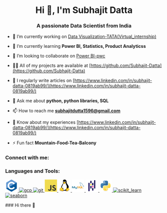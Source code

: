<h1 align="center">Hi 👋, I'm Subhajit Datta</h1>
<h3 align="center">A passionate Data Scientist from India</h3>

- 🔭 I’m currently working on [Data Visualization-TATA(Virtual_internship)](https://www.theforage.com/virtual-experience/MyXvBcppsW2FkNYCX/tata/data-visualisation-empowering-business-with-effective-insights/framing-the-business-scenario)

- 🌱 I’m currently learning **Power BI, Statistics, Product Analyticss**

- 👯 I’m looking to collaborate on [Power BI-pwc](https://www.theforage.com/modules/a87GpgE6tiku7q3gu/yE2iT2cbyhLwbcGqo)

- 👨‍💻 All of my projects are available at [https://github.com/Subhajit-Datta](https://github.com/Subhajit-Datta)

- 📝 I regularly write articles on [https://www.linkedin.com/in/subhajit-datta-0819ab99/](https://www.linkedin.com/in/subhajit-datta-0819ab99/)

- 💬 Ask me about **python, python libraries, SQL**

- 📫 How to reach me **subhajitdutta1596@gmail.com**

- 📄 Know about my experiences [https://www.linkedin.com/in/subhajit-datta-0819ab99/](https://www.linkedin.com/in/subhajit-datta-0819ab99/)

- ⚡ Fun fact **Mountain-Food-Tea-Balcony**

<h3 align="left">Connect with me:</h3>
<p align="left">
</p>

<h3 align="left">Languages and Tools:</h3>
<p align="left"> <a href="https://www.cprogramming.com/" target="_blank" rel="noreferrer"> <img src="https://raw.githubusercontent.com/devicons/devicon/master/icons/c/c-original.svg" alt="c" width="40" height="40"/> </a> <a href="https://cloud.google.com" target="_blank" rel="noreferrer"> <img src="https://www.vectorlogo.zone/logos/google_cloud/google_cloud-icon.svg" alt="gcp" width="40" height="40"/> </a> <a href="https://git-scm.com/" target="_blank" rel="noreferrer"> <img src="https://www.vectorlogo.zone/logos/git-scm/git-scm-icon.svg" alt="git" width="40" height="40"/> </a> <a href="https://developer.mozilla.org/en-US/docs/Web/JavaScript" target="_blank" rel="noreferrer"> <img src="https://raw.githubusercontent.com/devicons/devicon/master/icons/javascript/javascript-original.svg" alt="javascript" width="40" height="40"/> </a> <a href="https://www.linux.org/" target="_blank" rel="noreferrer"> <img src="https://raw.githubusercontent.com/devicons/devicon/master/icons/linux/linux-original.svg" alt="linux" width="40" height="40"/> </a> <a href="https://www.mysql.com/" target="_blank" rel="noreferrer"> <img src="https://raw.githubusercontent.com/devicons/devicon/master/icons/mysql/mysql-original-wordmark.svg" alt="mysql" width="40" height="40"/> </a> <a href="https://pandas.pydata.org/" target="_blank" rel="noreferrer"> <img src="https://raw.githubusercontent.com/devicons/devicon/2ae2a900d2f041da66e950e4d48052658d850630/icons/pandas/pandas-original.svg" alt="pandas" width="40" height="40"/> </a> <a href="https://www.python.org" target="_blank" rel="noreferrer"> <img src="https://raw.githubusercontent.com/devicons/devicon/master/icons/python/python-original.svg" alt="python" width="40" height="40"/> </a> <a href="https://scikit-learn.org/" target="_blank" rel="noreferrer"> <img src="https://upload.wikimedia.org/wikipedia/commons/0/05/Scikit_learn_logo_small.svg" alt="scikit_learn" width="40" height="40"/> </a> <a href="https://seaborn.pydata.org/" target="_blank" rel="noreferrer"> <img src="https://seaborn.pydata.org/_images/logo-mark-lightbg.svg" alt="seaborn" width="40" height="40"/> </a> </p>
### Hi there 👋

<!--
**Subhajit-Datta/Subhajit-Datta** is a ✨ _special_ ✨ repository because its `README.md` (this file) appears on your GitHub profile.

Here are some ideas to get you started:

- 🔭 I’m currently working on ...
- 🌱 I’m currently learning ...
- 👯 I’m looking to collaborate on ...
- 🤔 I’m looking for help with ...
- 💬 Ask me about ...
- 📫 How to reach me: ...
- 😄 Pronouns: ...
- ⚡ Fun fact: ...
-->
